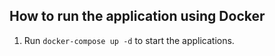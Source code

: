 ## How to run the application using Docker
1. Run `docker-compose up -d` to start the applications.
